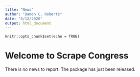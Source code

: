 ```yaml
---
title: "News"
author: "Damon C. Roberts"
date: "5/12/2020"
output: html_document
---
```


```{r setup, include=FALSE}
knitr::opts_chunk$set(echo = TRUE)
```

# Welcome to Scrape Congress

There is no news to report. The package has just been released.
